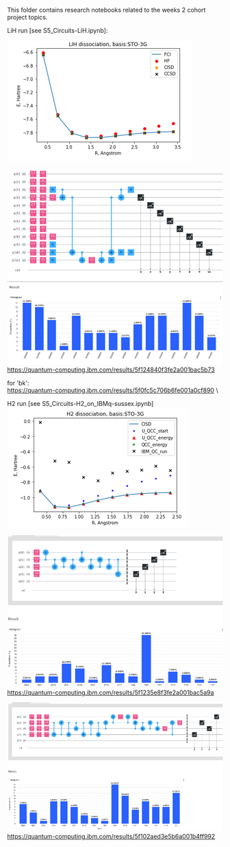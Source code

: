 This folder contains research notebooks related to the weeks 2 cohort project topics.

LiH run [see S5_Circuits-LiH.ipynb]:

![LiH classical caculations:](LiH_Energy-Distance.png)

![Curcuit for LiH in JW.png](U-curcut_for_LiH_in_JW.png) \
![Wave-function state for the curcuit U for LiH in JW mapping](U-wf_for_LiH_in_JW.png) \
https://quantum-computing.ibm.com/results/5f124840f3fe2a001bac5b73

for 'bk':\
https://quantum-computing.ibm.com/results/5f0fc5c706b6fe001a0cf890 \

H2 run [see S5_Circuits-H2_on_IBMq-sussex.ipynb]
![H2 Calculation](H2-Calculations.png) 

![Typical H2 run with 'jw'](H2_run_with_JW.png)\
https://quantum-computing.ibm.com/results/5f1235e8f3fe2a001bac5a9a

![Typical H2 run with 'bk'](H2_run_with_BK.png)\
https://quantum-computing.ibm.com/results/5f102aed3e5b6a001b4ff992
